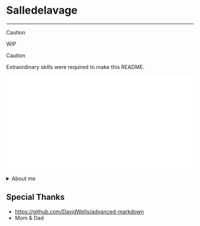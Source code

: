 # Salledelavage
---
> [!Caution]  
> WIP

> [!Caution]  
> Extraordinary skills were required to make this README.


![welcome](./assets/images/welcome.svg)

<details>
<summary>About me</summary>

![about](./assets/images/about.svg)

![about](./assets/images/pie.svg)

</details>






## Special Thanks
- https://github.com/DavidWells/advanced-markdown
- Mom & Dad